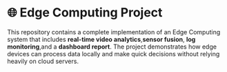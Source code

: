 # 🌐 Edge Computing Project

This repository contains a complete implementation of an Edge Computing system that includes **real-time video analytics**,**sensor fusion**, **log monitoring**,and a **dashboard report**.
The project demonstrates how edge devices can process data locally and make quick decisions without relying heavily on cloud servers.


